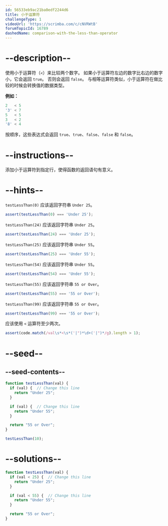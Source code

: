 ```yaml
---
id: 56533eb9ac21ba0edf2244d6
title: 小于运算符
challengeType: 1
videoUrl: 'https://scrimba.com/c/cNVRWtB'
forumTopicId: 16789
dashedName: comparison-with-the-less-than-operator
---
```


# --description--

使用小于运算符（`<`）来比较两个数字。 如果小于运算符左边的数字比右边的数字小，它会返回 `true`。 否则会返回 `false`。 与相等运算符类似，小于运算符在做比较的时候会转换值的数据类型。

**例如：**

```js
2   < 5
'3' < 7
5   < 5
3   < 2
'8' < 4
```

按顺序，这些表达式会返回 `true`、`true`、`false`、`false` 和 `false`。

# --instructions--

添加小于运算符到指定行，使得函数的返回语句有意义。

# --hints--

`testLessThan(0)` 应该返回字符串 `Under 25`。

```js
assert(testLessThan(0) === 'Under 25');
```

`testLessThan(24)` 应该返回字符串 `Under 25`。

```js
assert(testLessThan(24) === 'Under 25');
```

`testLessThan(25)` 应该返回字符串 `Under 55`。

```js
assert(testLessThan(25) === 'Under 55');
```

`testLessThan(54)` 应该返回字符串 `Under 55`。

```js
assert(testLessThan(54) === 'Under 55');
```

`testLessThan(55)` 应该返回字符串 `55 or Over`。

```js
assert(testLessThan(55) === '55 or Over');
```

`testLessThan(99)` 应该返回字符串 `55 or Over`。

```js
assert(testLessThan(99) === '55 or Over');
```

应该使用 `<` 运算符至少两次。

```js
assert(code.match(/val\s*<\s*('|")*\d+('|")*/g).length > 1);
```

# --seed--

## --seed-contents--

```js
function testLessThan(val) {
  if (val) {  // Change this line
    return "Under 25";
  }

  if (val) {  // Change this line
    return "Under 55";
  }

  return "55 or Over";
}

testLessThan(10);
```

# --solutions--

```js
function testLessThan(val) {
  if (val < 25) {  // Change this line
    return "Under 25";
  }

  if (val < 55) {  // Change this line
    return "Under 55";
  }

  return "55 or Over";
}
```
